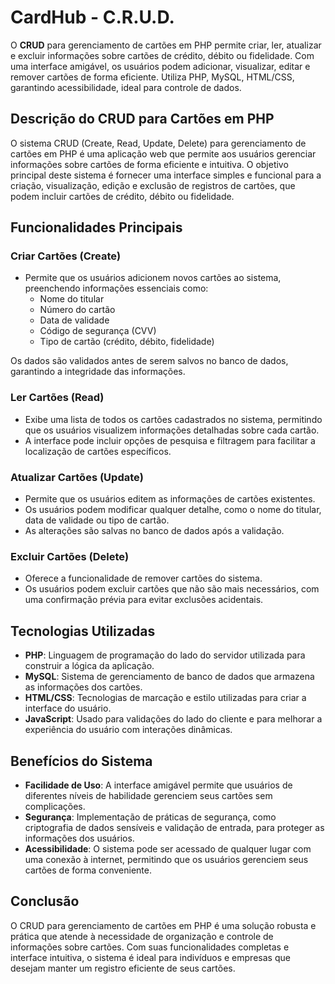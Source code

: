 # CardHub - C.R.U.D.

O **CRUD** para gerenciamento de cartões em PHP permite criar, ler, atualizar e excluir informações sobre cartões de crédito, débito ou fidelidade. Com uma interface amigável, os usuários podem adicionar, visualizar, editar e remover cartões de forma eficiente. Utiliza PHP, MySQL, HTML/CSS, garantindo acessibilidade, ideal para controle de dados.

## Descrição do CRUD para Cartões em PHP

O sistema CRUD (Create, Read, Update, Delete) para gerenciamento de cartões em PHP é uma aplicação web que permite aos usuários gerenciar informações sobre cartões de forma eficiente e intuitiva. O objetivo principal deste sistema é fornecer uma interface simples e funcional para a criação, visualização, edição e exclusão de registros de cartões, que podem incluir cartões de crédito, débito ou fidelidade.

## Funcionalidades Principais

### Criar Cartões (Create)

- Permite que os usuários adicionem novos cartões ao sistema, preenchendo informações essenciais como:
  - Nome do titular
  - Número do cartão
  - Data de validade
  - Código de segurança (CVV)
  - Tipo de cartão (crédito, débito, fidelidade)

Os dados são validados antes de serem salvos no banco de dados, garantindo a integridade das informações.

### Ler Cartões (Read)

- Exibe uma lista de todos os cartões cadastrados no sistema, permitindo que os usuários visualizem informações detalhadas sobre cada cartão. 
- A interface pode incluir opções de pesquisa e filtragem para facilitar a localização de cartões específicos.

### Atualizar Cartões (Update)

- Permite que os usuários editem as informações de cartões existentes. 
- Os usuários podem modificar qualquer detalhe, como o nome do titular, data de validade ou tipo de cartão. 
- As alterações são salvas no banco de dados após a validação.

### Excluir Cartões (Delete)

- Oferece a funcionalidade de remover cartões do sistema. 
- Os usuários podem excluir cartões que não são mais necessários, com uma confirmação prévia para evitar exclusões acidentais.

## Tecnologias Utilizadas

- **PHP**: Linguagem de programação do lado do servidor utilizada para construir a lógica da aplicação.
- **MySQL**: Sistema de gerenciamento de banco de dados que armazena as informações dos cartões.
- **HTML/CSS**: Tecnologias de marcação e estilo utilizadas para criar a interface do usuário.
- **JavaScript**: Usado para validações do lado do cliente e para melhorar a experiência do usuário com interações dinâmicas.

## Benefícios do Sistema

- **Facilidade de Uso**: A interface amigável permite que usuários de diferentes níveis de habilidade gerenciem seus cartões sem complicações.
- **Segurança**: Implementação de práticas de segurança, como criptografia de dados sensíveis e validação de entrada, para proteger as informações dos usuários.
- **Acessibilidade**: O sistema pode ser acessado de qualquer lugar com uma conexão à internet, permitindo que os usuários gerenciem seus cartões de forma conveniente.

## Conclusão

O CRUD para gerenciamento de cartões em PHP é uma solução robusta e prática que atende à necessidade de organização e controle de informações sobre cartões. Com suas funcionalidades completas e interface intuitiva, o sistema é ideal para indivíduos e empresas que desejam manter um registro eficiente de seus cartões.
